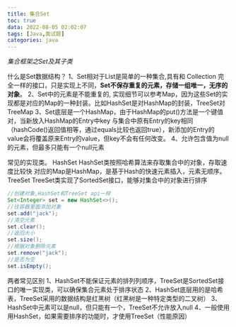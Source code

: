 ```yaml
---
title: 集合Set
toc: true
data: 2022-08-05 02:02:07
tags: [Java,面试题]
categories: java
---
```


*集合框架之Set及其子类*  <!--more-->

什么是Set数据结构？
		1、Set相对于List是简单的一种集合,具有和 Collection 完全一样的接口，只是实现上不同，**Set不保存重复的元素，存储一组唯一，⽆序的对象**。
		2、Set中的元素是不能重复的, 实现细节可以参考Map，因为这些Set的实现都是对应的Map的一种封装。比如HashSet是对HashMap的封装，TreeSet对TreeMap
		3、Set底层是一个HashMap，由于HashMap的put()方法是一个键值对，当新放⼊HashMap的Entry中key 与集合中原有Entry的key相同（hashCode()返回值相等，通过equals比较也返回true），新添加的Entry的value会将覆盖原来Entry的value，但key不会有任何改变。
		4、允许包含值为null的元素，但最多只能有一个null元素

常⻅的实现类。
		HashSet
		HashSet类按照哈希算法来存取集合中的对象，存取速度比较快
对应的Map是HashMap，是基于Hash的快速元素插入，元素⽆顺序。
		TreeSet
		TreeSet类实现了SortedSet接口，能够对集合中的对象进行排序

```java
//创建对象,HashSet和TreeSet api一样
Set<Integer> set = new HashSet<>();
//往容器里面添加对象
set.add("jack");
//清空元素 
set.clear();
//返回⼤小  
set.size();
//根据对象删除元素
set.remove("jack");
//是否为空
set.isEmpty();
```

两者常见区别
		1、HashSet不能保证元素的排列列顺序，TreeSet是SortedSet接口的唯一实现类，可以确保集合元素处于排序状态
		2、HashSet底层用的是哈希表，TreeSet采用的数据结构是红⿊树（红⿊树是⼀种特定类型的⼆叉树）
		3、HashSet中元素可以是null，但只能有一个，TreeSet不允许放⼊null
		4、一般使⽤用HashSet，如果需要排序的功能时，才使用TreeSet（性能原因）
